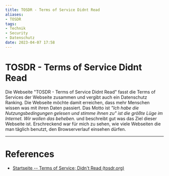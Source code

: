```yaml
---
title: TOSDR - Terms of Service Didnt Read
aliases:
- TOSDR
tags: 
- Technik
- Security
- Datenschutz
date: 2023-04-07 17:58
---
```


# TOSDR - Terms of Service Didnt Read

Die Webseite "TOSDR - Terms of Service Didnt Read" fasst die Terms of Services der Webseite zusammen und vergibt auch ein Datenschutz Ranking. 
Die Webseite möchte damit erreichen, dass mehr Menschen wissen was mit ihren Daten passiert. Das Motto ist *"Ich habe die Nutzungsbedingungen gelesen und stimme ihnen zu" ist die größte Lüge im Internet. Wir wollen das beheben.* und beschreibt gut was das Ziel dieser Webseite ist.
Erschreckend war für mich zu sehen, wie viele Webseiten die man täglich benutzt, den Browserverlauf einsehen dürfen.

---
# References
- [Startseite -- Terms of Service; Didn't Read (tosdr.org)](https://tosdr.org/de/frontpage)